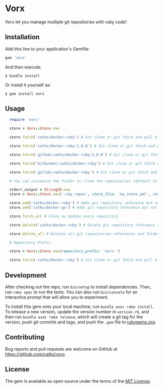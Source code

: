 # Vorx

Vorx let you manage multiple git repositories with ruby code!

## Installation

Add this line to your application's Gemfile:

```ruby
gem 'vorx'
```

And then execute:

    $ bundle install

Or install it yourself as:

    $ gem install vorx

## Usage

```ruby
  require 'vorx'

  store = Vorx::Store.new

  store.fetch('catks/docker-ruby') # Git clone or git fetch and pull https://github.com/catks/docker-ruby on master branch

  store.fetch('catks/docker-ruby:1.0.0') # Git clone or git fetch and pull https://github.com/catks/docker-ruby on 1.0.0

  store.fetch('github:catks/docker-ruby:1.0.0') # Git clone or git fetch and pull https://github.com/catks/docker-ruby on version 1.0.0

  store.fetch('bitbucket:catks/docker-ruby') # Git clone or git fetch and pull https://bitbucket.org/catks/docker-ruby on master branch

  store.fetch('gitlab:catks/docker-ruby') # Git clone or git fetch and pull https://gitlab.com/catks/docker-ruby on master branch

  # You can customize the folder to clone the repositories (default to ~/vorx/store), the store file (default to vorx_store.yml) and the stderr

  stderr_output = StringIO.new
  store = Vorx::Store.new('~/my_repos', store_file: 'my_store.yml', stderr: stderr_output)

  store.add('catks/docker-ruby') # Adds git repository reference but not clone
  store.add('catks/docker-go') # Adds git repository reference but not clone

  store.fetch_all # Clone ou Update every repository

  store.delete('catks/docker-ruby') # Delete git repository reference and folder if cloned

  store.delete_all # Deletes all git repositories references and folders

  # Repository Prefix

  store = Vorx::Store.new(repository_prefix: 'vorx-')

  store.fetch('catks/docker-ruby') # Git clone or git fetch and pull https://github.com/catks/vorx-docker-ruby on master branch

```

## Development

After checking out the repo, run `bin/setup` to install dependencies. Then, run `rake spec` to run the tests. You can also run `bin/console` for an interactive prompt that will allow you to experiment.

To install this gem onto your local machine, run `bundle exec rake install`. To release a new version, update the version number in `version.rb`, and then run `bundle exec rake release`, which will create a git tag for the version, push git commits and tags, and push the `.gem` file to [rubygems.org](https://rubygems.org).

## Contributing

Bug reports and pull requests are welcome on GitHub at https://github.com/catks/vorx.


## License

The gem is available as open source under the terms of the [MIT License](https://opensource.org/licenses/MIT).
